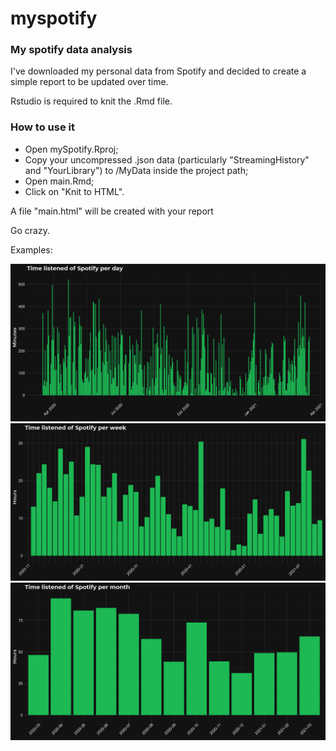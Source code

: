 # myspotify
### My spotify data analysis

I've downloaded my personal data from Spotify and decided to create a simple report to be updated over time.

Rstudio is required to knit the .Rmd file.

### How to use it
- Open mySpotify.Rproj;
- Copy your uncompressed .json data (particularly "StreamingHistory" and "YourLibrary") to /MyData inside the project path;
- Open main.Rmd;
- Click on "Knit to HTML".

A file "main.html" will be created with your report

Go crazy.

Examples:

![Time listened per day](/examples/listened_day.png)
![Time listened per week](/examples/listened_week.png)
![Time listened per month](/examples/listened_month.png)
